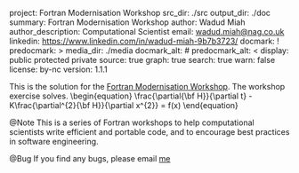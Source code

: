 project: Fortran Modernisation Workshop
src_dir: ./src
output_dir: ./doc
summary: Fortran Modernisation Workshop
author: Wadud Miah
author_description: Computational Scientist
email: wadud.miah@nag.co.uk
linkedin: https://www.linkedin.com/in/wadud-miah-9b7b3723/
docmark: !
predocmark: >
media_dir: ./media
docmark_alt: #
predocmark_alt: <
display: public
         protected
         private
source: true
graph: true
search: true
warn: false
license: by-nc
version: 1.1.1

This is the solution for the [Fortran Modernisation Workshop](https://www.nag.co.uk/content/fortran-modernization-workshop).
The workshop exercise solves.
\begin{equation}
\frac{\partial{\bf H}}{\partial t} - K\frac{\partial^{2}{\bf H}}{\partial x^{2}} = f(x)
\end{equation}

@Note
This is a series of Fortran workshops to help computational scientists write
efficient and portable code, and to encourage best practices in software
engineering.

@Bug
If you find any bugs, please email [me](mailto:wadud.miah@nag.co.uk)
